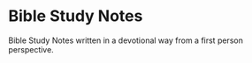 # Bible Study Notes
 Bible Study Notes written in a devotional way from a first person perspective.
